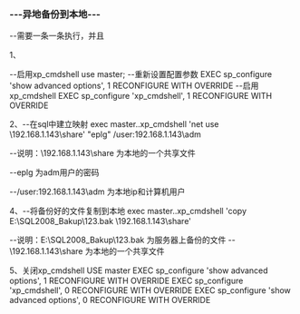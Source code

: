 ### ---异地备份到本地--- ###
--需要一条一条执行，并且

1、

--启用xp_cmdshell
use master;
--重新设置配置参数
EXEC sp_configure 'show advanced options', 1
RECONFIGURE WITH OVERRIDE
--启用xp_cmdshell
EXEC sp_configure 'xp_cmdshell', 1
RECONFIGURE WITH OVERRIDE

2、--在sql中建立映射
exec master..xp_cmdshell 'net use \\192.168.1.143\share' "eplg"  /user:192.168.1.143\adm
 
--说明：\\192.168.1.143\share 为本地的一个共享文件

--eplg 为adm用户的密码

--/user:192.168.1.143\adm  为本地ip和计算机用户


4、--将备份好的文件复制到本地
exec master..xp_cmdshell 'copy E:\SQL2008_Bakup\123.bak \\192.168.1.143\share'

--说明：E:\SQL2008_Bakup\123.bak 为服务器上备份的文件
--\\192.168.1.143\share 为本地的一个共享文件

5、关闭xp_cmdshell
USE master 
EXEC sp_configure 'show advanced options', 1 
RECONFIGURE WITH OVERRIDE 
EXEC sp_configure 'xp_cmdshell', 0 
RECONFIGURE WITH OVERRIDE 
EXEC sp_configure   'show advanced options', 0
RECONFIGURE WITH OVERRIDE 
